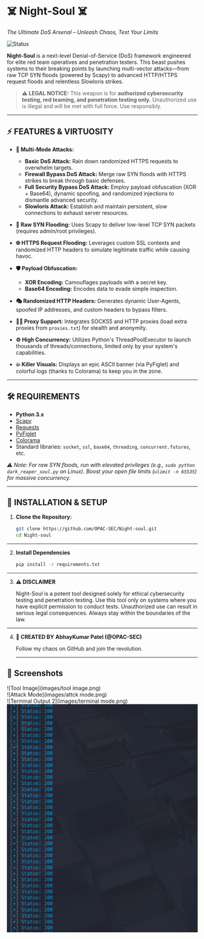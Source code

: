 # ☠️ Night-Soul ☠️
*The Ultimate DoS Arsenal – Unleash Chaos, Test Your Limits*

![Status](https://img.shields.io/badge/STATUS-UNSTOPPABLE-red)

**Night-Soul** is a next-level Denial-of-Service (DoS) framework engineered for elite red team operatives and penetration testers. This beast pushes systems to their breaking points by launching multi-vector attacks—from raw TCP SYN floods (powered by Scapy) to advanced HTTP/HTTPS request floods and relentless Slowloris strikes.

> **⚠️ LEGAL NOTICE:** This weapon is for **authorized cybersecurity testing, red teaming, and penetration testing only.** Unauthorized use is illegal and will be met with full force. Use responsibly.

---

## ⚡ FEATURES & VIRTUOSITY

- **🚀 Multi-Mode Attacks:**  
  - **Basic DoS Attack:** Rain down randomized HTTPS requests to overwhelm targets.  
  - **Firewall Bypass DoS Attack:** Merge raw SYN floods with HTTPS strikes to break through basic defenses.  
  - **Full Security Bypass DoS Attack:** Employ payload obfuscation (XOR + Base64), dynamic spoofing, and randomized injections to dismantle advanced security.  
  - **Slowloris Attack:** Establish and maintain persistent, slow connections to exhaust server resources.

- **🔫 Raw SYN Flooding:** Uses Scapy to deliver low-level TCP SYN packets (requires admin/root privileges).

- **🌐 HTTPS Request Flooding:** Leverages custom SSL contexts and randomized HTTP headers to simulate legitimate traffic while causing havoc.

- **🛡 Payload Obfuscation:**  
  - **XOR Encoding:** Camouflages payloads with a secret key.  
  - **Base64 Encoding:** Encodes data to evade simple inspection.

- **🎭 Randomized HTTP Headers:** Generates dynamic User-Agents, spoofed IP addresses, and custom headers to bypass filters.

- **🕵️‍♂️ Proxy Support:** Integrates SOCKS5 and HTTP proxies (load extra proxies from `proxies.txt`) for stealth and anonymity.

- **⚙️ High Concurrency:** Utilizes Python's ThreadPoolExecutor to launch thousands of threads/connections, limited only by your system's capabilities.

- **💥 Killer Visuals:** Displays an epic ASCII banner (via PyFiglet) and colorful logs (thanks to Colorama) to keep you in the zone.

---

## 🛠️ REQUIREMENTS

- **Python 3.x**  
- [Scapy](https://scapy.net/)  
- [Requests](https://docs.python-requests.org/)  
- [PyFiglet](https://github.com/pwaller/pyfiglet)  
- [Colorama](https://github.com/tartley/colorama)  
- Standard libraries: `socket`, `ssl`, `base64`, `threading`, `concurrent.futures`, etc.

*⚠️ Note: For raw SYN floods, run with elevated privileges (e.g., `sudo python dark_reaper_soul.py` on Linux). Boost your open file limits (`ulimit -n 65535`) for massive concurrency.*

---

## 🚀 INSTALLATION & SETUP

1. **Clone the Repository:**
   ```bash
   git clone https://github.com/OPAC-SEC/Night-soul.git
   cd Night-soul
   ```

---

2. **Install Dependencies**
   ```bash
   pip install -r requirements.txt
   ```

---

3. **⚠️ DISCLAIMER**

    Night-Soul is a potent tool designed solely for ethical cybersecurity testing and penetration testing. Use this tool only on systems where you have
   explicit permission to conduct tests. Unauthorized use can result in serious legal consequences. Always stay within the boundaries of the law.

---   

4. **👤 CREATED BY**
   **AbhayKumar Patel (@OPAC-SEC)**  
    
   Follow my chaos on GitHub and join the revolution.

   ---
## 📸 Screenshots
![Tool Image](images/tool image.png)  
![Attack Mode](images/attck mode.png)  
![Terminal Output 2](images/terminal mode.png) 
![Terminal Output](https://github.com/OPAC-SEC/Night-Soul/blob/f48b92a9cc147afd1b61f66ea2af19d4b03109b2/images/terminal%20output.png)

